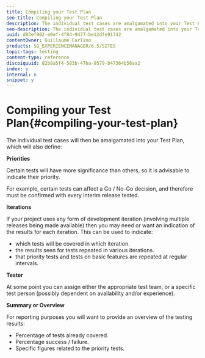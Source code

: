 ```yaml
---
title: Compiling your Test Plan
seo-title: Compiling your Test Plan
description: The individual test cases are amalgamated into your Test Plan
seo-description: The individual test cases are amalgamated into your Test Plan
uuid: d83ef902-e0ef-4f84-9477-be12dfe91742
contentOwner: Guillaume Carlino
products: SG_EXPERIENCEMANAGER/6.5/SITES
topic-tags: testing
content-type: reference
discoiquuid: 82b8a5f4-583b-47ba-9579-b47364b56aa2
index: y
internal: n
snippet: y
---
```


# Compiling your Test Plan{#compiling-your-test-plan}

The individual test cases will then be amalgamated into your Test Plan, which will also define:

**Priorities**

Certain tests will have more significance than others, so it is advisable to indicate their priority.

For example, certain tests can affect a Go / No-Go decision, and therefore must be confirmed with every interim release tested.

**Iterations**

If your project uses any form of development iteration (involving multiple releases being made available) then you may need or want an indication of the results for each iteration. This can be used to indicate:

* which tests will be covered in which iteration.
* the results seen for tests repeated in various iterations.
* that priority tests and tests on basic features are repeated at regular intervals.

**Tester**

At some point you can assign either the appropriate test team, or a specific test person (possibly dependent on availability and/or experience).

**Summary or Overview**

For reporting purposes you will want to provide an overview of the testing results:

* Percentage of tests already covered.
* Percentage success / failure.
* Specific figures related to the priority tests.

